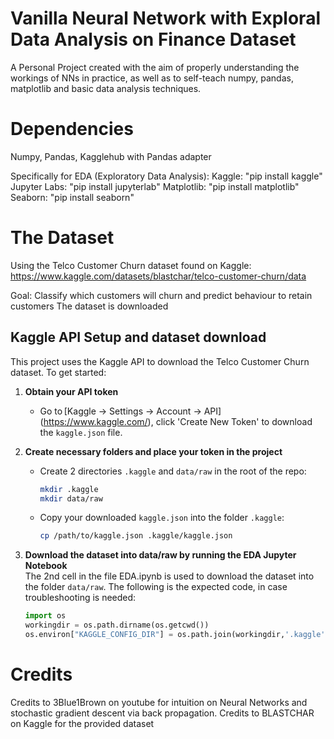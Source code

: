 # Vanilla Neural Network with Exploral Data Analysis on Finance Dataset
 A Personal Project created with the aim of properly understanding the workings of NNs in practice, as well as to self-teach numpy, pandas, matplotlib and basic data analysis techniques.

# Dependencies
Numpy, Pandas, Kagglehub with Pandas adapter 

Specifically for EDA (Exploratory Data Analysis):
Kaggle: "pip install kaggle"
Jupyter Labs: "pip install jupyterlab"
Matplotlib: "pip install matplotlib"
Seaborn: "pip install seaborn"


# The Dataset
Using the Telco Customer Churn dataset found on Kaggle: https://www.kaggle.com/datasets/blastchar/telco-customer-churn/data

Goal: Classify which customers will churn and predict behaviour to retain customers
The dataset is downloaded

## Kaggle API Setup and dataset download

This project uses the Kaggle API to download the Telco Customer Churn dataset. To get started:

1. **Obtain your API token**  
   - Go to [Kaggle → Settings → Account → API] (https://www.kaggle.com/), click 'Create New Token' to download the `kaggle.json` file.

2. **Create necessary folders and place your token in the project**  
   - Create 2 directories `.kaggle` and `data/raw` in the root of the repo:  
     ```bash
     mkdir .kaggle
     mkdir data/raw
     ```  
   - Copy your downloaded `kaggle.json` into the folder `.kaggle`:  
     ```bash
     cp /path/to/kaggle.json .kaggle/kaggle.json
     ```  

3. **Download the dataset into data/raw by running the EDA Jupyter Notebook**  
   The 2nd cell in the file EDA.ipynb is used to download the dataset into the folder `data/raw`. The following is the expected code, in case troubleshooting is needed:  
   ```python
   import os
   workingdir = os.path.dirname(os.getcwd()) 
   os.environ["KAGGLE_CONFIG_DIR"] = os.path.join(workingdir,'.kaggle')
   ```


# Credits
Credits to 3Blue1Brown on youtube for intuition on Neural Networks and stochastic gradient descent via back propagation.
Credits to BLASTCHAR on Kaggle for the provided dataset
